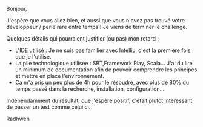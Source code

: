 Bonjour,

J'espère que vous allez bien, et aussi que vous n'avez pas trouvé votre développeur / perle rare entre temps !
Je viens de terminer le challenge.

Quelques détails qui pourraient justifier (ou pas) mon retard :
- L'IDE utilisé : Je ne suis pas familier avec IntelliJ, c'est la première fois que je l'utilise.
- La pile technologique utilisée : SBT,Framework Play, Scala... J'ai du lire un minimum de documentation afin de pouvoir comprendre les principes et mettre en place l'environnement.
- Ca m'a pris un peu plus de 4h pour le résoudre, avec plus de 80% du temps passé dans la recherche, installation, configuration...

Indépendamment du résultat, que j'espère positif, c'était plutôt intéressant de passer un test comme celui ci.

Radhwen
